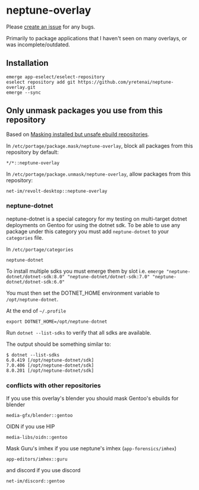 # neptune-overlay

Please [create an issue](https://github.com/yretenai/neptune-overlay/issues/new) for any bugs.

Primarily to package applications that I haven't seen on many overlays, or was incomplete/outdated.

## Installation

```shell
emerge app-eselect/eselect-repository
eselect repository add git https://github.com/yretenai/neptune-overlay.git
emerge --sync
```

## Only unmask packages you use from this repository

Based on [Masking installed but unsafe ebuild repositories](https://wiki.gentoo.org/wiki/Ebuild_repository#Masking_installed_but_unsafe_ebuild_repositories).

In `/etc/portage/package.mask/neptune-overlay`, block all packages from this repository by default:

```plain
*/*::neptune-overlay
```

In `/etc/portage/package.unmask/neptune-overlay`, allow packages from this repository:

```plain
net-im/revolt-desktop::neptune-overlay
```

### neptune-dotnet

neptune-dotnet is a special category for my testing on multi-target dotnet deployments on Gentoo for using the dotnet sdk.
To be able to use any package under this category you must add `neptune-dotnet` to your `categories` file.

In `/etc/portage/categories`

```plain
neptune-dotnet
```

To install multiple sdks you must emerge them by slot i.e. `emerge "neptune-dotnet/dotnet-sdk:8.0" "neptune-dotnet/dotnet-sdk:7.0" "neptune-dotnet/dotnet-sdk:6.0"`

You must then set the DOTNET_HOME environment variable to `/opt/neptune-dotnet`.

At the end of `~/.profile`

```plain
export DOTNET_HOME=/opt/neptune-dotnet
```

Run `dotnet --list-sdks` to verify that all sdks are available.

The output should be something similar to:

```plain
$ dotnet --list-sdks
6.0.419 [/opt/neptune-dotnet/sdk]
7.0.406 [/opt/neptune-dotnet/sdk]
8.0.201 [/opt/neptune-dotnet/sdk]
```

### conflicts with other repositories

If you use this overlay's blender you should mask Gentoo's ebuilds for blender

```
media-gfx/blender::gentoo
```

OIDN if you use HIP

```
media-libs/oidn::gentoo
```

Mask Guru's imhex if you use neptune's imhex (`app-forensics/imhex`)

```
app-editors/imhex::guru
```

and discord if you use discord 

```
net-im/discord::gentoo
```
